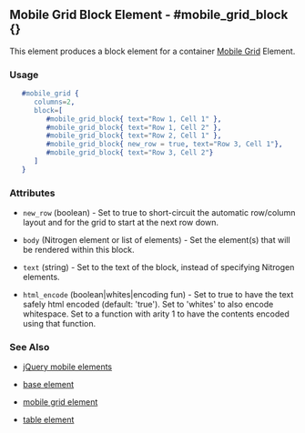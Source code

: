 
## Mobile Grid Block Element - #mobile_grid_block {}

This element produces a block element for a container [Mobile Grid](./mobile_grid.html) Element.

### Usage

```erlang
   #mobile_grid { 
      columns=2,
      block=[
         #mobile_grid_block{ text="Row 1, Cell 1" },
         #mobile_grid_block{ text="Row 1, Cell 2" },
         #mobile_grid_block{ text="Row 2, Cell 1" },
         #mobile_grid_block{ new_row = true, text="Row 3, Cell 1"},
         #mobile_grid_block{ text="Row 3, Cell 2"}
      ]
   }

```

### Attributes
  
   * `new_row` (boolean) - Set to true to short-circuit the automatic row/column layout and for the grid to start at the next row down.
 
   * `body` (Nitrogen element or list of elements) - Set the element(s) that will be rendered within this block.

   * `text` (string) - Set to the text of the block, instead of specifying Nitrogen elements.

   * `html_encode` (boolean|whites|encoding fun) - Set to true to have the text safely html encoded (default: 'true'). Set to 'whites' to also encode whitespace. Set to a function with arity 1 to have the contents encoded using that function.
   
### See Also

 *  [jQuery mobile elements](./jquery_mobile.html)

 *  [base element](./base.html)

 *  [mobile grid element](./mobile_grid.html)

 *  [table element](./table.html)
